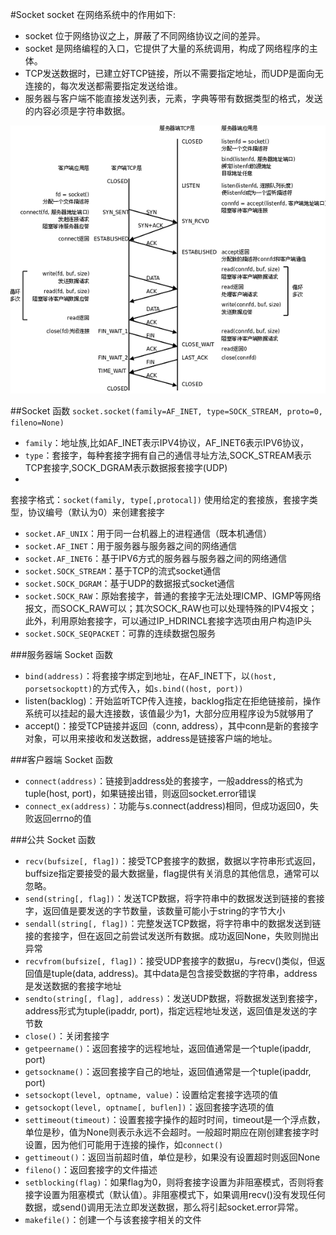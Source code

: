 #Socket
socket 在网络系统中的作用如下:
 * socket 位于网络协议之上，屏蔽了不同网络协议之间的差异。
 * socket 是网络编程的入口，它提供了大量的系统调用，构成了网络程序的主体。
* TCP发送数据时，已建立好TCP链接，所以不需要指定地址，而UDP是面向无连接的，每次发送都需要指定发送给谁。
* 服务器与客户端不能直接发送列表，元素，字典等带有数据类型的格式，发送的内容必须是字符串数据。

![](socket_flow.png)


##Socket 函数
`socket.socket(family=AF_INET, type=SOCK_STREAM, proto=0, fileno=None)`
  * `family`：地址族,比如AF_INET表示IPV4协议，AF_INET6表示IPV6协议，
  * `type`：套接字，每种套接字拥有自己的通信寻址方法,SOCK_STREAM表示TCP套接字,SOCK_DGRAM表示数据报套接字(UDP)
  * 

套接字格式：`socket(family, type[,protocal])` 使用给定的套接族，套接字类型，协议编号（默认为0）来创建套接字
  * `socket.AF_UNIX`：用于同一台机器上的进程通信（既本机通信）
  * `socket.AF_INET`：用于服务器与服务器之间的网络通信
  * `socket.AF_INET6`：基于IPV6方式的服务器与服务器之间的网络通信
  * `socket.SOCK_STREAM`：基于TCP的流式socket通信
  * `socket.SOCK_DGRAM`：基于UDP的数据报式socket通信
  * `socket.SOCK_RAW`：原始套接字，普通的套接字无法处理ICMP、IGMP等网络报文，而SOCK_RAW可以；其次SOCK_RAW也可以处理特殊的IPV4报文；此外，利用原始套接字，可以通过IP_HDRINCL套接字选项由用户构造IP头
  * `socket.SOCK_SEQPACKET`：可靠的连续数据包服务

###服务器端 Socket 函数
  * `bind(address)`：将套接字绑定到地址，在AF_INET下，以`(host, porsetsockoptt)`的方式传入，如`s.bind((host, port))`
  * listen(backlog)：开始监听TCP传入连接，backlog指定在拒绝链接前，操作系统可以挂起的最大连接数，该值最少为1，大部分应用程序设为5就够用了
  * accept()：接受TCP链接并返回（conn, address），其中conn是新的套接字对象，可以用来接收和发送数据，address是链接客户端的地址。

###客户器端 Socket 函数
  * `connect(address)`：链接到address处的套接字，一般address的格式为tuple(host, port)，如果链接出错，则返回socket.error错误
  * `connect_ex(address)`：功能与s.connect(address)相同，但成功返回0，失败返回errno的值

###公共 Socket 函数
  * `recv(bufsize[, flag])`：接受TCP套接字的数据，数据以字符串形式返回，buffsize指定要接受的最大数据量，flag提供有关消息的其他信息，通常可以忽略。
  * `send(string[, flag])`：发送TCP数据，将字符串中的数据发送到链接的套接字，返回值是要发送的字节数量，该数量可能小于string的字节大小
  * `sendall(string[, flag])`：完整发送TCP数据，将字符串中的数据发送到链接的套接字，但在返回之前尝试发送所有数据。成功返回None，失败则抛出异常
  * `recvfrom(bufsize[, flag])`：接受UDP套接字的数据u，与recv()类似，但返回值是tuple(data, address)。其中data是包含接受数据的字符串，address是发送数据的套接字地址
  * `sendto(string[, flag], address)`：发送UDP数据，将数据发送到套接字，address形式为tuple(ipaddr, port)，指定远程地址发送，返回值是发送的字节数
  * `close()`：关闭套接字
  * `getpeername()`：返回套接字的远程地址，返回值通常是一个tuple(ipaddr, port)
  * `getsockname()`：返回套接字自己的地址，返回值通常是一个tuple(ipaddr, port)
  * `setsockopt(level, optname, value)`：设置给定套接字选项的值
  * `getsockopt(level, optname[, buflen])`：返回套接字选项的值
  * `settimeout(timeout)`：设置套接字操作的超时时间，timeout是一个浮点数，单位是秒，值为None则表示永远不会超时。一般超时期应在刚创建套接字时设置，因为他们可能用于连接的操作，如`connect()`
  * `gettimeout()`：返回当前超时值，单位是秒，如果没有设置超时则返回None
  * `fileno()`：返回套接字的文件描述
  * `setblocking(flag)`：如果flag为0，则将套接字设置为非阻塞模式，否则将套接字设置为阻塞模式（默认值）。非阻塞模式下，如果调用recv()没有发现任何数据，或send()调用无法立即发送数据，那么将引起socket.error异常。
  * `makefile()`：创建一个与该套接字相关的文件

